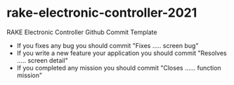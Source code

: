 # rake-electronic-controller-2021

RAKE Electronic Controller Github Commit Template

- If you fixes any bug you should commit "Fixes ..... screen bug"
- If you write a new feature your application you should commit "Resolves .....  screen detail"
- If you completed any mission you should commit "Closes ...... function mission"

